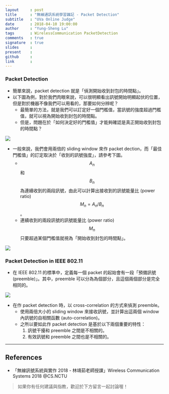 ```yaml
---
layout     : post
title      : "無線通訊系統學習雜記 - Packet Detection"
subtitle   : "UVa Online Judge"
date       : 2018-04-10 19:00:00
author     : "Yung-Sheng Lu"
tags       : WirelessCommunication PacketDetection 
comments   : true
signature  : true
slides     : 
present    :
github     : 
link       : 
---
```


### Packet Detection

* 簡單來說，packet detection 就是「偵測開始收到封包的時間點」。
* 以下圖為例，對於我們肉眼來說，可以很明顯看出訊號開始明顯起伏的位置，但是對於機器不像我們可以用看的，那要如何分辨呢？
    * 最簡單的方法，就是我們可以訂定好一個門檻值，當訊號的強度超過門檻值，就可以視為開始收到封包的時間點。
    * 但是，問題在於「如何決定好的門檻值」才能夠確認是真正開始收到封包的時間點？

![](https://i.imgur.com/C4HEyCa.png)

* 一般來說，我們會用兩倍的 sliding window 來作 packet dection，而「最佳門檻值」的訂定取決於「收到的訊號強度」，請參考下圖。
    * $$A_n$$ 和 $$B_n$$ 為連續收到的兩段訊號，由此可以計算出接收到的訊號能量比 (power ratio) $$M_n = A_n / B_n$$。
    * 連續收到的兩段訊號的訊號能量比 (power ratio) $$M_n$$ 只要超過某個門檻值就視為「開始收到封包的時間點」。

![](https://i.imgur.com/4uK0P5G.png)

### Packet Detection in IEEE 802.11

* 在 IEEE 802.11 的標準中，定義每一個 packet 的起始會有一段「預備訊號 (preemble)」。其中，preemble 可以分為為個部分，且這個兩個部分是完全相同的。

![](https://i.imgur.com/CqTFZ3o.png)

* 在作 packet detection 時，以 cross-correlation 的方式來偵測 preemble。
    * 使用兩倍大小的 sliding window 來接收訊號，並計算出這兩個 window 內訊號的自相關函數 (auto-correlation)。
    * 之所以要如此作 packet detection 是基於以下兩個重要的特性：
        1. 訊號干擾和 preemble 之間是不相關的。
        2. 有效訊號和 preemble 之間也是不相關的。


---
## References

* 「無線訊號系統與實作 2018 - 林靖茹老師授課」Wireless Communication Systems 2018 @CS.NCTU

> 如果你有任何建議與指教，歡迎於下方留言一起討論喔！